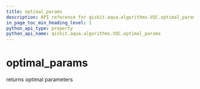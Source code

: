 ```yaml
---
title: optimal_params
description: API reference for qiskit.aqua.algorithms.VQC.optimal_params
in_page_toc_min_heading_level: 1
python_api_type: property
python_api_name: qiskit.aqua.algorithms.VQC.optimal_params
---
```


# optimal\_params

returns optimal parameters

